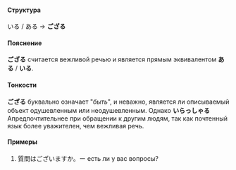 #### Структура
いる / ある →  **ござる**
#### Пояснение
**ござる** считается вежливой речью и является прямым эквивалентом **ある** / **いる**.
#### Тонкости
**ござる** буквально означает "*быть*", и неважно, является ли описываемый объект одушевленным или неодушевленным. Однако **いらっしゃる** Aпредпочтительнее при обращении к другим людям, так как почтенный язык более уважителен, чем вежливая речь. 
#### Примеры
1. 質問はございますか。ー есть ли у вас вопросы?